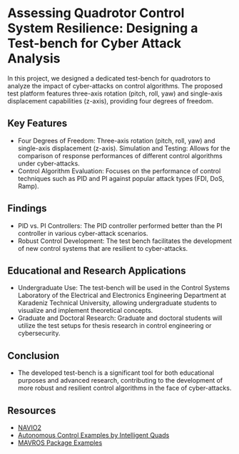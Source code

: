 # Assessing Quadrotor Control System Resilience: Designing a Test-bench for Cyber Attack Analysis 
In this project, we designed a dedicated test-bench for quadrotors to analyze the impact of cyber-attacks on control algorithms. The proposed test platform features three-axis rotation (pitch, roll, yaw) and single-axis displacement capabilities (z-axis), providing four degrees of freedom.

## Key Features

- Four Degrees of Freedom: Three-axis rotation (pitch, roll, yaw) and single-axis displacement (z-axis).
Simulation and Testing: Allows for the comparison of response performances of different control algorithms under cyber-attacks.
- Control Algorithm Evaluation: Focuses on the performance of control techniques such as PID and PI against popular attack types (FDI, DoS, Ramp).

## Findings

- PID vs. PI Controllers: The PID controller performed better than the PI controller in various cyber-attack scenarios.
- Robust Control Development: The test bench facilitates the development of new control systems that are resilient to cyber-attacks.

## Educational and Research Applications

- Undergraduate Use: The test-bench will be used in the Control Systems Laboratory of the Electrical and Electronics Engineering Department at Karadeniz Technical University, allowing undergraduate students to visualize and implement theoretical concepts.
- Graduate and Doctoral Research: Graduate and doctoral students will utilize the test setups for thesis research in control engineering or cybersecurity.

## Conclusion

- The developed test-bench is a significant tool for both educational purposes and advanced research, contributing to the development of more robust and resilient control algorithms in the face of cyber-attacks.

## Resources

- [NAVIO2](https://docs.emlid.com/navio2/)  
- [Autonomous Control Examples by Intelligent Quads](https://github.com/Intelligent-Quads/iq_tutorials/tree/master)
- [MAVROS Package Examples](https://404warehouse.net/2015/12/20/autopilot-offboard-control-using-mavros-package-on-ros/)